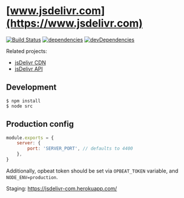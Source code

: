 # [www.jsdelivr.com](https://www.jsdelivr.com)

[![Build Status](https://img.shields.io/travis/jsdelivr/www.jsdelivr.com.svg?style=flat-square)](https://travis-ci.org/jsdelivr/www.jsdelivr.com)
[![dependencies](https://img.shields.io/david/jsdelivr/www.jsdelivr.com.svg?style=flat-square)](https://david-dm.org/jsdelivr/www.jsdelivr.com)
[![devDependencies](https://img.shields.io/david/dev/jsdelivr/www.jsdelivr.com.svg?style=flat-square)](https://david-dm.org/jsdelivr/www.jsdelivr.com?type=dev)

Related projects:
 - [jsDelivr CDN](https://github.com/jsdelivr/jsdelivr)
 - [jsDelivr API](https://github.com/jsdelivr/data.jsdelivr.com)

## Development

```
$ npm install
$ node src
```

## Production config

```js
module.exports = {
    server: {
        port: 'SERVER_PORT', // defaults to 4400
    },
}
```

Additionally, opbeat token should be set via `OPBEAT_TOKEN` variable, and `NODE_ENV=production`.

Staging: https://jsdelivr-com.herokuapp.com/

